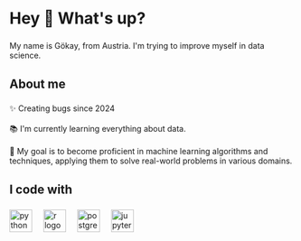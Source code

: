 <h1 align="left">Hey 👋 What's up?</h1>

###

<p align="left">My name is Gökay, from Austria. I'm trying to improve myself in data science.</p>

###

<h2 align="left">About me</h2>

###

<p align="left">✨ Creating bugs since 2024<br><br>📚 I'm currently learning everything about data.<br><br>🎯 My goal is to become proficient in machine learning algorithms and techniques, applying them to solve real-world problems in various domains.</p>

###

<h2 align="left">I code with</h2>

###

<div align="left">
  <img src="https://cdn.jsdelivr.net/gh/devicons/devicon/icons/python/python-original.svg" height="40" alt="python logo"  />
  <img width="12" />
  <img src="https://cdn.jsdelivr.net/gh/devicons/devicon/icons/r/r-original.svg" height="40" alt="r logo"  />
  <img width="12" />
  <img src="https://cdn.jsdelivr.net/gh/devicons/devicon/icons/postgresql/postgresql-original.svg" height="40" alt="postgresql logo"  />
  <img width="12" />
  <img src="https://cdn.jsdelivr.net/gh/devicons/devicon/icons/jupyter/jupyter-original.svg" height="40" alt="jupyter logo"  />
</div>

###
